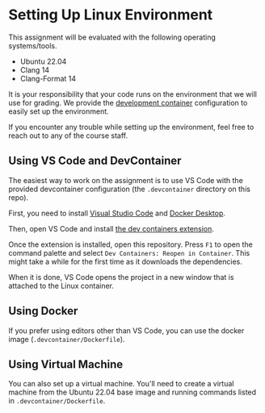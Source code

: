 # Setting Up Linux Environment

This assignment will be evaluated with the following operating systems/tools.

- Ubuntu 22.04
- Clang 14
- Clang-Format 14

It is your responsibility that your code runs on the environment that we will use for grading. We provide the [development container](https://containers.dev/) configuration to easily set up the environment.

If you encounter any trouble while setting up the environment, feel free to reach out to any of the course staff.

## Using VS Code and DevContainer

The easiest way to work on the assignment is to use VS Code with the provided devcontainer configuration (the `.devcontainer` directory on this repo).

First, you need to install [Visual Studio Code](https://code.visualstudio.com/) and [Docker Desktop](https://www.docker.com/products/docker-desktop/).

Then, open VS Code and install [the dev containers extension](https://marketplace.visualstudio.com/items?itemName=ms-vscode-remote.remote-containers).

Once the extension is installed, open this repository. Press `F1` to open the command palette and select `Dev Containers: Reopen in Container`. This might take a while for the first time as it downloads the dependencies.

When it is done, VS Code opens the project in a new window that is attached to the Linux container.

## Using Docker

If you prefer using editors other than VS Code, you can use the docker image (`.devcontainer/Dockerfile`).

## Using Virtual Machine

You can also set up a virtual machine. You'll need to create a virtual machine from the Ubuntu 22.04 base image and running commands listed in `.devcontainer/Dockerfile`.
